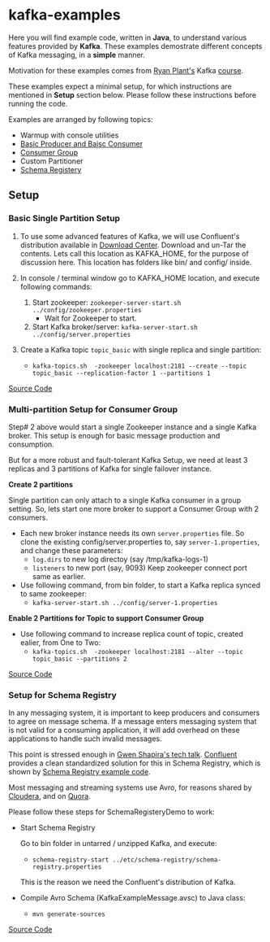 # kafka-examples

Here you will find example code, written in __Java__, to understand various features provided by __Kafka__.
These examples demostrate different concepts of Kafka messaging, in a __simple__ manner.

Motivation for these examples comes from [Ryan Plant's](https://twitter.com/ryan_plant) Kafka [course](https://app.pluralsight.com/library/courses/apache-kafka-getting-started/table-of-contents). 

These examples expect a minimal setup, for which instructions are mentioned in __Setup__ section below. Please follow these instructions before running the code.

Examples are arranged by following topics:

+ Warmup with console utilities
+ [Basic Producer and Baisc Consumer](https://github.com/agrawalnishant/kafka-examples/blob/master/README.md#setup)
+ [Consumer Group](https://github.com/agrawalnishant/kafka-examples#multi-partition-setup-for-consumer-group)
+ Custom Partitioner
+ [Schema Registery](https://github.com/agrawalnishant/kafka-examples#setup-for-schema-registry)

## Setup
### Basic Single Partition Setup
1. To use some advanced features of Kafka, we will use Confluent's distribution available in [Download Center](https://www.confluent.io/download-center/). Download and un-Tar the contents. Lets call this location as KAFKA_HOME, for the purpose of discussion here. This location has folders like bin/ and config/ inside.

2. In console / terminal window go to KAFKA_HOME location, and execute following commands:
    1. Start zookeeper:
    `zookeeper-server-start.sh ../config/zookeeper.properties`
        - Wait for Zookeeper to start.
    2. Start Kafka broker/server:
        `kafka-server-start.sh ../config/server.properties`
        
3. Create a Kafka topic `topic_basic` with single replica and single partition:
    - `kafka-topics.sh  -zookeeper localhost:2181 --create --topic topic_basic --replication-factor 1 --partitions 1`
    
[Source Code](https://github.com/agrawalnishant/kafka-examples/tree/master/src/main/java/kafka/examples/basic)
        
### Multi-partition Setup for Consumer Group
Step# 2 above would start a single Zookeeper instance and a single Kafka broker. This setup is enough for basic message production and consumption. 

But for a more robust and fault-tolerant Kafka Setup, we need at least 3 replicas and 3 partitions of Kafka for single failover instance.

__Create 2 partitions__

Single partition can only attach to a single Kafka consumer in a group setting. So, lets start one more broker to support a Consumer Group with 2 consumers. 
* Each new broker instance needs its own `server.properties` file. 
  So clone the existing config/server.properties to, say `server-1.properties`, and change these parameters:
    - `log.dirs` to new log directoy (say /tmp/kafka-logs-1)
    - `listeners` to new port (say, 9093)
    Keep zookeeper connect port same as earlier.
 * Use following command, from bin folder, to start a Kafka replica synced to same zookeeper:
     - `kafka-server-start.sh ../config/server-1.properties`
        
__Enable 2 Partitions for Topic to support Consumer Group__
* Use following command to increase replica count of topic, created ealier, from One to Two:
    - `kafka-topics.sh  -zookeeper localhost:2181 --alter --topic topic_basic --partitions 2`


[Source Code](https://github.com/agrawalnishant/kafka-examples/blob/master/src/main/java/kafka/examples/basic/StringProducerConsumerGroupDemo.java)    

### Setup for Schema Registry

In any messaging system, it is important to keep producers and consumers to agree on message schema. If a message enters messaging system that is not valid for a consuming application, it will add overhead on these applications to handle such invalid messages.

This point is stressed enough in [Gwen Shapira's tech talk](https://vimeo.com/167028700). [Confluent](https://www.confluent.io/) provides a clean standardized solution for this in Schema Registry, which is shown by [Schema Registry example code](https://github.com/agrawalnishant/kafka-examples/tree/master/src/main/java/kafka/examples/schema/registry).

Most messaging and streaming systems use Avro, for reasons shared by [Cloudera](http://blog.cloudera.com/blog/2011/05/three-reasons-why-apache-avro-data-serialization-is-a-good-choice-for-openrtb/), and on [Quora](https://www.quora.com/What-are-pros-and-cons-of-Apache-Avro).

Please follow these steps for SchemaRegisteryDemo to work:
* Start Schema Registry
  
  Go to bin folder in untarred / unzipped Kafka, and execute:
    - `schema-registry-start ../etc/schema-registry/schema-registry.properties`
    
    This is the reason we need the Confluent's distribution of Kafka. 
    
* Compile Avro Schema (KafkaExampleMessage.avsc) to Java class:
    - `mvn generate-sources`


[Source Code](https://github.com/agrawalnishant/kafka-examples/tree/master/src/main/java/kafka/examples/schema/registry)
